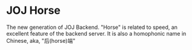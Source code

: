# JOJ Horse

The new generation of JOJ Backend. "Horse" is related to speed, an excellent feature of the backend server. It is also a homophonic name in Chinese, aka, "后(horse)端"


